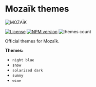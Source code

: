 # Mozaïk themes

![MOZAÏK][logo]

[![License][license-image]][license-url]
[![NPM version][npm-image]][npm-url]
![themes count][themes-count-image]

Official themes for Mozaïk.

**Themes:**

- `night blue`
- `snow`
- `solarized dark`
- `sunny`
- `wine`


[license-image]: https://img.shields.io/github/license/plouc/mozaik-themes.svg?style=flat-square
[license-url]: https://github.com/plouc/mozaik-themes/blob/master/LICENSE.md
[logo]: https://raw.githubusercontent.com/wiki/plouc/mozaik/assets/mozaik-logo-v2.png
[themes-count-image]: https://img.shields.io/badge/themes-x5-green.svg?style=flat-square
[npm-image]: https://img.shields.io/npm/v/mozaik.svg?style=flat-square
[npm-url]: https://www.npmjs.com/package/mozaik
